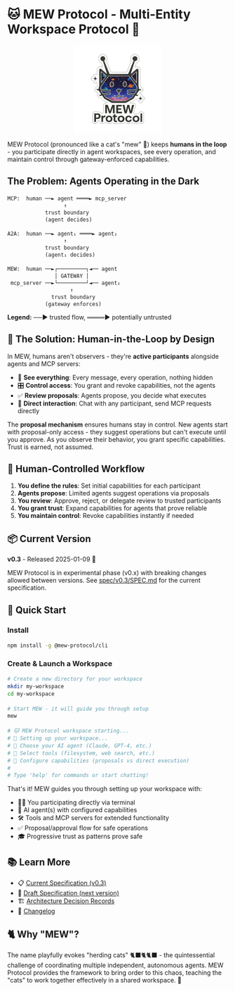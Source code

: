 # 🐱 MEW Protocol - Multi-Entity Workspace Protocol 🚀

<div align="center">
  <img src="docs/mew-protocol-logo.png" alt="MEW Protocol Logo" width="200"/>
</div>

MEW Protocol (pronounced like a cat's "mew" 🐾) keeps **humans in the loop** - you participate directly in agent workspaces, see every operation, and maintain control through gateway-enforced capabilities.

## The Problem: Agents Operating in the Dark

```
MCP:  human ──► agent ════► mcp_server
                  ↑
            trust boundary
            (agent decides)

A2A:  human ──► agent₁ ════► agent₂
                  ↑
            trust boundary
            (agent₁ decides)

MEW:  human ──►┌─────────┐◄── agent
               │ GATEWAY │
 mcp_server ──►└─────────┘◄── agent₂
                    ↑
              trust boundary
            (gateway enforces)
```

**Legend:** ──► trusted flow, ════► potentially untrusted

## 🌟 The Solution: Human-in-the-Loop by Design

In MEW, humans aren't observers - they're **active participants** alongside agents and MCP servers:
- 👀 **See everything**: Every message, every operation, nothing hidden
- 🎛️ **Control access**: You grant and revoke capabilities, not the agents
- ✅ **Review proposals**: Agents propose, you decide what executes
- 💬 **Direct interaction**: Chat with any participant, send MCP requests directly

The **proposal mechanism** ensures humans stay in control. New agents start with proposal-only access - they suggest operations but can't execute until you approve. As you observe their behavior, you grant specific capabilities. Trust is earned, not assumed.

## 🎯 Human-Controlled Workflow

1. **You define the rules**: Set initial capabilities for each participant
2. **Agents propose**: Limited agents suggest operations via proposals
3. **You review**: Approve, reject, or delegate review to trusted participants
4. **You grant trust**: Expand capabilities for agents that prove reliable
5. **You maintain control**: Revoke capabilities instantly if needed

## 📦 Current Version

**v0.3** - Released 2025-01-09 🎉

MEW Protocol is in experimental phase (v0.x) with breaking changes allowed between versions. See [spec/v0.3/SPEC.md](/spec/v0.3/SPEC.md) for the current specification.

## 🚀 Quick Start

### Install

```bash
npm install -g @mew-protocol/cli
```

### Create & Launch a Workspace

```bash
# Create a new directory for your workspace
mkdir my-workspace
cd my-workspace

# Start MEW - it will guide you through setup
mew

# 🐱 MEW Protocol workspace starting...
# 🎯 Setting up your workspace...
# 🤖 Choose your AI agent (Claude, GPT-4, etc.)
# 📁 Select tools (filesystem, web search, etc.)
# 🔐 Configure capabilities (proposals vs direct execution)
#
# Type 'help' for commands or start chatting!
```

That's it! MEW guides you through setting up your workspace with:
- 🧑‍💻 You participating directly via terminal
- 🤖 AI agent(s) with configured capabilities
- 🛠️ Tools and MCP servers for extended functionality
- ✅ Proposal/approval flow for safe operations
- 🎓 Progressive trust as patterns prove safe

## 📚 Learn More

- 📋 [Current Specification (v0.3)](/spec/v0.3/SPEC.md)
- 📝 [Draft Specification (next version)](/spec/draft/SPEC.md)
- 🏗️ [Architecture Decision Records](/spec/v0.3/decisions/)
- 📜 [Changelog](/CHANGELOG.md)

## 🐈 Why "MEW"?

The name playfully evokes "herding cats" 🐈‍⬛🐈🐈‍⬛ - the quintessential challenge of coordinating multiple independent, autonomous agents. MEW Protocol provides the framework to bring order to this chaos, teaching the "cats" to work together effectively in a shared workspace. 🌠

